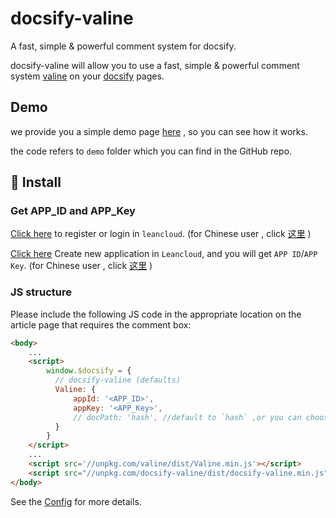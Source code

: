 # docsify-valine
A fast, simple & powerful comment system for docsify. 

docsify-valine will allow you to use a fast, simple & powerful comment system [valine](https://github.com/xCss/Valine) on your [docsify](https://docsify.js.org/#/) pages.

## Demo

we provide you a simple demo page [here](https://daidi.github.io/docsify-valine/demo/#/) , so you can see how it works.

the code refers to `demo` folder which you can find in the GitHub repo.

## 🚧 Install

### Get APP_ID and APP_Key

[Click here](https://console.leancloud.app/login.html#/signin) to register or login in `leancloud`.  (for Chinese user , click [这里](https://leancloud.app/dashboard/login.html#/signup) )

[Click here](https://console.leancloud.app/applist.html#/newapp) Create new application in `Leancloud`, and you will get `APP ID`/`APP Key`. (for Chinese user , click [这里](https://leancloud.cn/dashboard/applist.html#/newapp) )

### JS structure

Please include the following JS code in the appropriate location on the article page that requires the comment box:

```html
<body>
    ...
    <script>
        window.$docsify = {
          // docsify-valine (defaults)
          Valine: {
              appId: '<APP_ID>',
              appKey: '<APP_Key>',
              // docPath: 'hash', //default to `hash` ,or you can choose `full`
          }
        }
    </script>
    ...
    <script src='//unpkg.com/valine/dist/Valine.min.js'></script>
    <script src="//unpkg.com/docsify-valine/dist/docsify-valine.min.js"></script>
</body>
```

See the [Config](https://valine.js.org/en/configuration.html) for more details.
